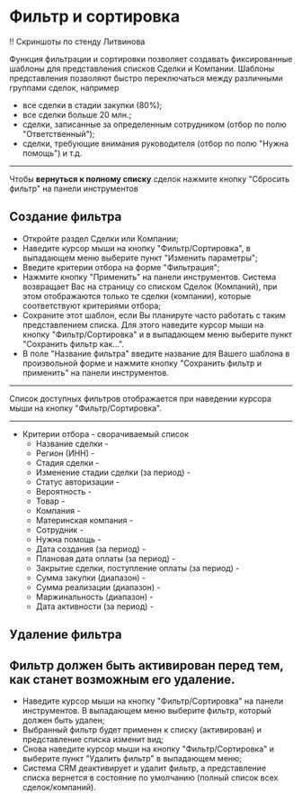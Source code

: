 # Фильтр и сортировка

!! Скриншоты по стенду Литвинова

Функция фильтрации и сортировки позволяет создавать фиксированные шаблоны для представления списков Сделки и Компании. Шаблоны представления позволяют быстро переключаться между различными группами сделок, например
- все сделки в стадии закупки (80%);
- все сделки больше 20 млн.;
- сделки, записанные за определенным сотрудником (отбор по полю "Ответственный");
- сделки, требующие внимания руководителя (отбор по полю "Нужна помощь") и т.д.

--- 
Чтобы **вернуться к полному списку** сделок нажмите кнопку "Сбросить фильтр" на панели инструментов
<pict>

## Создание фильтра

- Откройте раздел Сделки или Компании;
- Наведите курсор мыши на кнопку "Фильтр/Сортировка", в выпадающем меню выберите пункт "Изменить параметры";
- Введите критерии отбора на форме "Фильтрация";
- Нажмите кнопку "Применить" на панели инструментов. 
Система возвращает Вас на страницу со списком Сделок (Компаний), при этом отображаются только те сделки (компании), которые соответствуют критериями отбора;
- Сохраните этот шаблон, если Вы планируте часто работать с таким представлением списка. Для этого наведите курсор мыши на кнопку "Фильтр/Сортировка" и в выпадающем меню выберите пункт "Сохранить фильтр как...".
- В поле "Название фильтра" введите название для Вашего шаблона в произвольной форме и нажмите кнопку "Сохранить фильтр и применить" на панели инструментов.

---

Список доступных фильтров отображается при наведении курсора мыши на кнопку "Фильтр/Сортировка".

---

- Критерии отбора - сворачиваемый список
    - Название сделки - 
    - Регион (ИНН) - 
    - Стадия сделки - 
    - Изменение стадии сделки (за период) - 
    - Статус авторизации - 
    - Вероятность - 
    - Товар - 
    - Компания - 
    - Материнская компания -
    - Сотрудник - 
    - Нужна помощь - 
    - Дата создания (за период) - 
    - Плановая дата оплаты (за период) - 
    - Закрытие сделки, поступление оплаты (за период) - 
    - Сумма закупки (диапазон) - 
    - Сумма реализации (диапазон) - 
    - Маржинальность (диапазон) - 
    - Дата активности (за период) -  

## Удаление фильтра

Фильтр должен быть активирован перед тем, как станет возможным его удаление.
---
- Наведите курсор мыши на кнопку "Фильтр/Сортировка" на панели инструментов. В выпадающем меню выберите фильтр, который должен быть удален;
- Выбранный фильтр будет применен к списку (активирован) и представление списка изменит вид;
- Снова наведите курсор мыши на кнопку "Фильтр/Сортировка" и выберите пункт "Удалить фильтр" в выпадающем меню;
- Система CRM деактивирует и удалит фильтр, а представление списка вернется в состояние по умолчанию (полный список всех сделок/компаний).

